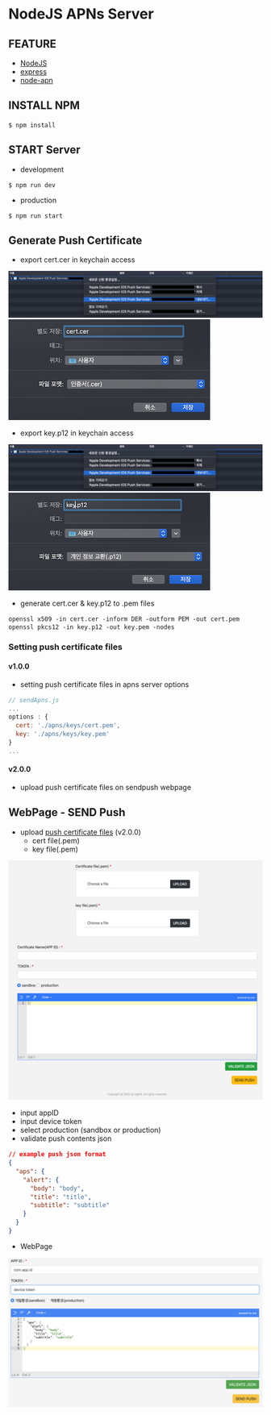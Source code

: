 # NodeJS APNs Server

## FEATURE
- [NodeJS](https://nodejs.org)
- [express](https://www.npmjs.com/package/express)
- [node-apn](https://www.npmjs.com/package/apn)

## INSTALL NPM
```shell
$ npm install
```

## START Server
- development
```shell
$ npm run dev
```
- production
```shell
$ npm run start
```

## Generate Push Certificate
- export cert.cer in keychain access

![Image](./images/push_certificate.png)
![Image](./images/cert_cer.png)

- export key.p12 in keychain access

![Image](./images/push_certificate.png)
![Image](./images/key_p12.png)

- generate cert.cer & key.p12 to .pem files
```
openssl x509 -in cert.cer -inform DER -outform PEM -out cert.pem
openssl pkcs12 -in key.p12 -out key.pem -nodes
```

### Setting push certificate files
#### v1.0.0
- setting push certificate files in apns server options
```js
// sendApns.js
...
options : {
  cert: './apns/keys/cert.pem',
  key: './apns/keys/key.pem'
}
...
```

#### v2.0.0
- upload push certificate files on sendpush webpage

## WebPage - SEND Push

- upload [push certificate files](#generate-push-certificate) (v2.0.0)
  - cert file(.pem)
  - key file(.pem)

![Image](./images/index_v2_0_1.png)

- input appID
- input device token
- select production (sandbox or production)
- validate push contents json
```json
// example push json format
{
  "aps": {
    "alert": {
      "body": "body",
      "title": "title",
      "subtitle": "subtitle"
    }
  }
}
```

- WebPage

![Image](./images/index.png)
